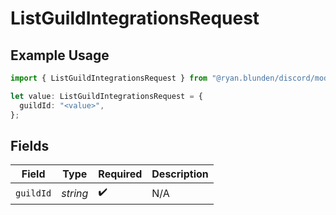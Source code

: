 # ListGuildIntegrationsRequest

## Example Usage

```typescript
import { ListGuildIntegrationsRequest } from "@ryan.blunden/discord/models/operations";

let value: ListGuildIntegrationsRequest = {
  guildId: "<value>",
};
```

## Fields

| Field              | Type               | Required           | Description        |
| ------------------ | ------------------ | ------------------ | ------------------ |
| `guildId`          | *string*           | :heavy_check_mark: | N/A                |